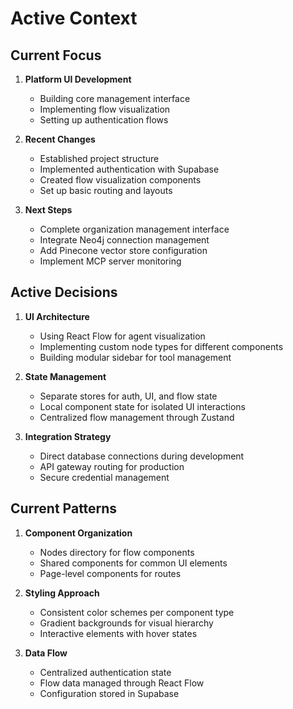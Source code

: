# Active Context

## Current Focus
1. **Platform UI Development**
   - Building core management interface
   - Implementing flow visualization
   - Setting up authentication flows

2. **Recent Changes**
   - Established project structure
   - Implemented authentication with Supabase
   - Created flow visualization components
   - Set up basic routing and layouts

3. **Next Steps**
   - Complete organization management interface
   - Integrate Neo4j connection management
   - Add Pinecone vector store configuration
   - Implement MCP server monitoring

## Active Decisions
1. **UI Architecture**
   - Using React Flow for agent visualization
   - Implementing custom node types for different components
   - Building modular sidebar for tool management

2. **State Management**
   - Separate stores for auth, UI, and flow state
   - Local component state for isolated UI interactions
   - Centralized flow management through Zustand

3. **Integration Strategy**
   - Direct database connections during development
   - API gateway routing for production
   - Secure credential management

## Current Patterns
1. **Component Organization**
   - Nodes directory for flow components
   - Shared components for common UI elements
   - Page-level components for routes

2. **Styling Approach**
   - Consistent color schemes per component type
   - Gradient backgrounds for visual hierarchy
   - Interactive elements with hover states

3. **Data Flow**
   - Centralized authentication state
   - Flow data managed through React Flow
   - Configuration stored in Supabase
